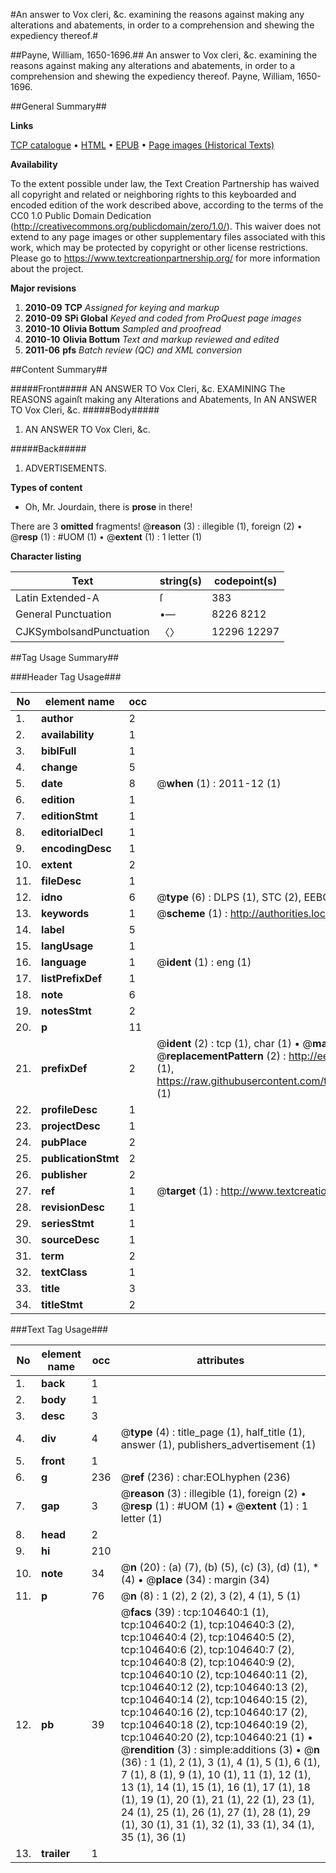 #An answer to Vox cleri, &c. examining the reasons against making any alterations and abatements, in order to a comprehension and shewing the expediency thereof.#

##Payne, William, 1650-1696.##
An answer to Vox cleri, &c. examining the reasons against making any alterations and abatements, in order to a comprehension and shewing the expediency thereof.
Payne, William, 1650-1696.

##General Summary##

**Links**

[TCP catalogue](http://www.ota.ox.ac.uk/tcp/)  • 
[HTML](http://tei.it.ox.ac.uk/tcp/Texts-HTML/free/A56/A56736.html)  • 
[EPUB](http://tei.it.ox.ac.uk/tcp/Texts-EPUB/free/A56/A56736.epub) • 
[Page images (Historical Texts)](https://historicaltexts.jisc.ac.uk/eebo-15866834e)

**Availability**

To the extent possible under law, the Text Creation Partnership has waived all copyright and related or neighboring rights to this keyboarded and encoded edition of the work described above, according to the terms of the CC0 1.0 Public Domain Dedication (http://creativecommons.org/publicdomain/zero/1.0/). This waiver does not extend to any page images or other supplementary files associated with this work, which may be protected by copyright or other license restrictions. Please go to https://www.textcreationpartnership.org/ for more information about the project.

**Major revisions**

1. __2010-09__ __TCP__ *Assigned for keying and markup*
1. __2010-09__ __SPi Global__ *Keyed and coded from ProQuest page images*
1. __2010-10__ __Olivia Bottum__ *Sampled and proofread*
1. __2010-10__ __Olivia Bottum__ *Text and markup reviewed and edited*
1. __2011-06__ __pfs__ *Batch review (QC) and XML conversion*

##Content Summary##

#####Front#####
AN ANSWER TO Vox Cleri, &c. EXAMINING The REASONS againſt making any Alterations and Abatements, In AN ANSWER TO Vox Cleri, &c.
#####Body#####

1. AN ANSWER TO Vox Cleri, &c.

#####Back#####

1. ADVERTISEMENTS.

**Types of content**

  * Oh, Mr. Jourdain, there is **prose** in there!

There are 3 **omitted** fragments! 
 @__reason__ (3) : illegible (1), foreign (2)  •  @__resp__ (1) : #UOM (1)  •  @__extent__ (1) : 1 letter (1)

**Character listing**


|Text|string(s)|codepoint(s)|
|---|---|---|
|Latin Extended-A|ſ|383|
|General Punctuation|•—|8226 8212|
|CJKSymbolsandPunctuation|〈〉|12296 12297|

##Tag Usage Summary##

###Header Tag Usage###

|No|element name|occ|attributes|
|---|---|---|---|
|1.|__author__|2||
|2.|__availability__|1||
|3.|__biblFull__|1||
|4.|__change__|5||
|5.|__date__|8| @__when__ (1) : 2011-12 (1)|
|6.|__edition__|1||
|7.|__editionStmt__|1||
|8.|__editorialDecl__|1||
|9.|__encodingDesc__|1||
|10.|__extent__|2||
|11.|__fileDesc__|1||
|12.|__idno__|6| @__type__ (6) : DLPS (1), STC (2), EEBO-CITATION (1), OCLC (1), VID (1)|
|13.|__keywords__|1| @__scheme__ (1) : http://authorities.loc.gov/ (1)|
|14.|__label__|5||
|15.|__langUsage__|1||
|16.|__language__|1| @__ident__ (1) : eng (1)|
|17.|__listPrefixDef__|1||
|18.|__note__|6||
|19.|__notesStmt__|2||
|20.|__p__|11||
|21.|__prefixDef__|2| @__ident__ (2) : tcp (1), char (1)  •  @__matchPattern__ (2) : ([0-9\-]+):([0-9IVX]+) (1), (.+) (1)  •  @__replacementPattern__ (2) : http://eebo.chadwyck.com/downloadtiff?vid=$1&page=$2 (1), https://raw.githubusercontent.com/textcreationpartnership/Texts/master/tcpchars.xml#$1 (1)|
|22.|__profileDesc__|1||
|23.|__projectDesc__|1||
|24.|__pubPlace__|2||
|25.|__publicationStmt__|2||
|26.|__publisher__|2||
|27.|__ref__|1| @__target__ (1) : http://www.textcreationpartnership.org/docs/. (1)|
|28.|__revisionDesc__|1||
|29.|__seriesStmt__|1||
|30.|__sourceDesc__|1||
|31.|__term__|2||
|32.|__textClass__|1||
|33.|__title__|3||
|34.|__titleStmt__|2||


###Text Tag Usage###

|No|element name|occ|attributes|
|---|---|---|---|
|1.|__back__|1||
|2.|__body__|1||
|3.|__desc__|3||
|4.|__div__|4| @__type__ (4) : title_page (1), half_title (1), answer (1), publishers_advertisement (1)|
|5.|__front__|1||
|6.|__g__|236| @__ref__ (236) : char:EOLhyphen (236)|
|7.|__gap__|3| @__reason__ (3) : illegible (1), foreign (2)  •  @__resp__ (1) : #UOM (1)  •  @__extent__ (1) : 1 letter (1)|
|8.|__head__|2||
|9.|__hi__|210||
|10.|__note__|34| @__n__ (20) : (a) (7), (b) (5), (c) (3), (d) (1), * (4)  •  @__place__ (34) : margin (34)|
|11.|__p__|76| @__n__ (8) : 1 (2), 2 (2), 3 (2), 4 (1), 5 (1)|
|12.|__pb__|39| @__facs__ (39) : tcp:104640:1 (1), tcp:104640:2 (1), tcp:104640:3 (2), tcp:104640:4 (2), tcp:104640:5 (2), tcp:104640:6 (2), tcp:104640:7 (2), tcp:104640:8 (2), tcp:104640:9 (2), tcp:104640:10 (2), tcp:104640:11 (2), tcp:104640:12 (2), tcp:104640:13 (2), tcp:104640:14 (2), tcp:104640:15 (2), tcp:104640:16 (2), tcp:104640:17 (2), tcp:104640:18 (2), tcp:104640:19 (2), tcp:104640:20 (2), tcp:104640:21 (1)  •  @__rendition__ (3) : simple:additions (3)  •  @__n__ (36) : 1 (1), 2 (1), 3 (1), 4 (1), 5 (1), 6 (1), 7 (1), 8 (1), 9 (1), 10 (1), 11 (1), 12 (1), 13 (1), 14 (1), 15 (1), 16 (1), 17 (1), 18 (1), 19 (1), 20 (1), 21 (1), 22 (1), 23 (1), 24 (1), 25 (1), 26 (1), 27 (1), 28 (1), 29 (1), 30 (1), 31 (1), 32 (1), 33 (1), 34 (1), 35 (1), 36 (1)|
|13.|__trailer__|1||
